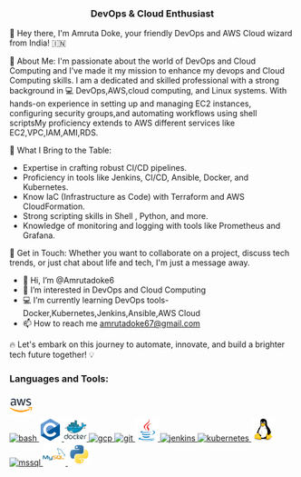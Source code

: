  <h3 align="center">DevOps & Cloud Enthusiast</h3>

 
👋 Hey there, I'm Amruta Doke, your friendly DevOps and AWS Cloud wizard from India! 🇮🇳


🚀 About Me:
I'm passionate about the world of DevOps and  Cloud Computing and I've made it my mission to enhance my devops and Cloud Computing skills.
I am a dedicated and skilled professional with a strong background in 💻 DevOps,AWS,cloud computing, and Linux systems. With hands-on experience in setting up and managing EC2 instances, configuring security groups,and automating workflows using shell scriptsMy proficiency extends to AWS different services like EC2,VPC,IAM,AMI,RDS.


💼 What I Bring to the Table:
- Expertise in crafting robust CI/CD pipelines.
- Proficiency in tools like Jenkins, CI/CD, Ansible, Docker, and Kubernetes.
- Know IaC (Infrastructure as Code) with Terraform and AWS CloudFormation.
- Strong scripting skills in Shell , Python, and more.
- Knowledge of monitoring and logging with tools like Prometheus and Grafana.



📧 Get in Touch:
Whether you want to collaborate on a project, discuss tech trends, or just chat about life and tech, I'm just a message away.

- 👋 Hi, I’m @Amrutadoke6
- 👀 I’m interested in DevOps and Cloud Computing
- 💻 I’m currently learning DevOps tools-Docker,Kubernetes,Jenkins,Ansible,AWS Cloud
- 📫 How to reach me amrutadoke67@gmail.com


🔥 Let's embark on this journey to automate, innovate, and build a brighter tech future together! 💡

<h3 align="left">Languages and Tools:</h3>
<p align="left"> <a href="https://aws.amazon.com" target="_blank" rel="noreferrer"> <img src="https://raw.githubusercontent.com/devicons/devicon/master/icons/amazonwebservices/amazonwebservices-original-wordmark.svg" alt="aws" width="40" height="40"/> </a> <br> <a href="https://www.gnu.org/software/bash/" target="_blank" rel="noreferrer"> <img src="https://www.vectorlogo.zone/logos/gnu_bash/gnu_bash-icon.svg" alt="bash" width="40" height="40"/> </a> <a href="https://www.cprogramming.com/" target="_blank" rel="noreferrer"> <img src="https://raw.githubusercontent.com/devicons/devicon/master/icons/c/c-original.svg" alt="c" width="40" height="40"/> </a> <a href="https://www.docker.com/" target="_blank" rel="noreferrer"> <img src="https://raw.githubusercontent.com/devicons/devicon/master/icons/docker/docker-original-wordmark.svg" alt="docker" width="40" height="40"/> </a> <a href="https://cloud.google.com" target="_blank" rel="noreferrer"> <img src="https://www.vectorlogo.zone/logos/google_cloud/google_cloud-icon.svg" alt="gcp" width="40" height="40"/> </a> <a href="https://git-scm.com/" target="_blank" rel="noreferrer"> <img src="https://www.vectorlogo.zone/logos/git-scm/git-scm-icon.svg" alt="git" width="40" height="40"/> </a> <a href="https://www.java.com" target="_blank" rel="noreferrer"> <img src="https://raw.githubusercontent.com/devicons/devicon/master/icons/java/java-original.svg" alt="java" width="40" height="40"/> </a> <a href="https://www.jenkins.io" target="_blank" rel="noreferrer"> <img src="https://www.vectorlogo.zone/logos/jenkins/jenkins-icon.svg" alt="jenkins" width="40" height="40"/> </a> <a href="https://kubernetes.io" target="_blank" rel="noreferrer"> <img src="https://www.vectorlogo.zone/logos/kubernetes/kubernetes-icon.svg" alt="kubernetes" width="40" height="40"/> </a> <a href="https://www.linux.org/" target="_blank" rel="noreferrer"> <img src="https://raw.githubusercontent.com/devicons/devicon/master/icons/linux/linux-original.svg" alt="linux" width="40" height="40"/> </a> <a href="https://www.microsoft.com/en-us/sql-server" target="_blank" rel="noreferrer"> <img src="https://www.svgrepo.com/show/303229/microsoft-sql-server-logo.svg" alt="mssql" width="40" height="40"/> </a> <a href="https://www.mysql.com/" target="_blank" rel="noreferrer"> <img src="https://raw.githubusercontent.com/devicons/devicon/master/icons/mysql/mysql-original-wordmark.svg" alt="mysql" width="40" height="40"/> </a> <a href="https://www.python.org" target="_blank" rel="noreferrer"> <img src="https://raw.githubusercontent.com/devicons/devicon/master/icons/python/python-original.svg" alt="python" width="40" height="40"/> </a> </p>


 

<!---
Amrutadoke6/Amrutadoke6 is a ✨ special ✨ repository because its `README.md` (this file) appears on your GitHub profile.
You can click the Preview link to take a look at your changes.
--->
